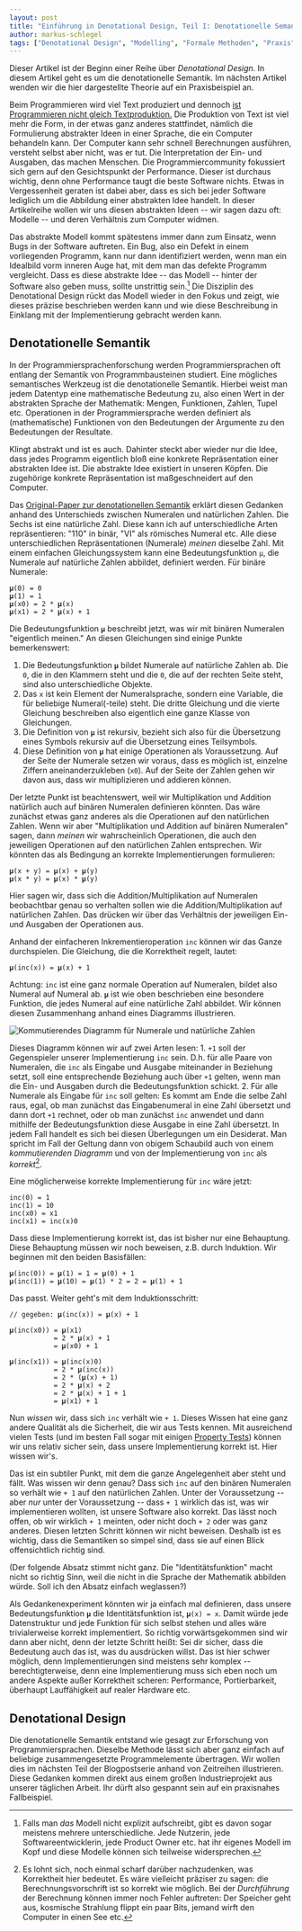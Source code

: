 ```yaml
---
layout: post
title: "Einführung in Denotational Design, Teil I: Denotationelle Semantik"
author: markus-schlegel
tags: ["Denotational Design", "Modelling", "Formale Methoden", "Praxis", "Semantik"]
---
```


Dieser Artikel ist der Beginn einer Reihe über _Denotational
Design_. In diesem Artikel geht es um die denotationelle Semantik. Im
nächsten Artikel wenden wir die hier dargestellte Theorie auf ein
Praxisbeispiel an.

<!-- more start -->

Beim Programmieren wird viel Text produziert und dennoch [ist
Programmieren nicht gleich
Textproduktion.](https://www.sciencedirect.com/science/article/abs/pii/0165607485900328)
Die Produktion von Text ist viel mehr die Form, in der etwas ganz
anderes stattfindet, nämlich die Formulierung abstrakter Ideen in
einer Sprache, die ein Computer behandeln kann. Der Computer kann sehr
schnell Berechnungen ausführen, versteht selbst aber nicht, was er
tut. Die Interpretation der Ein- und Ausgaben, das machen
Menschen. Die Programmiercommunity fokussiert sich gern auf den
Gesichtspunkt der Performance. Dieser ist durchaus wichtig, denn ohne
Performance taugt die beste Software nichts. Etwas in Vergessenheit
geraten ist dabei aber, dass es sich bei jeder Software lediglich um
die Abbildung einer abstrakten Idee handelt. In dieser Artikelreihe
wollen wir uns diesen abstrakten Ideen -- wir sagen dazu oft: Modelle
-- und deren Verhältnis zum Computer widmen.

Das abstrakte Modell kommt spätestens immer dann zum Einsatz, wenn
Bugs in der Software auftreten. Ein Bug, also ein Defekt in einem
vorliegenden Programm, kann nur dann identifiziert werden, wenn man
ein Idealbild vorm inneren Auge hat, mit dem man das defekte Programm
vergleicht. Dass es diese abstrakte Idee -- das Modell -- hinter der
Software also geben muss, sollte unstrittig sein.[^1] Die Disziplin des
Denotational Design rückt das Modell wieder in den Fokus und zeigt,
wie dieses präzise beschrieben werden kann und wie diese Beschreibung
in Einklang mit der Implementierung gebracht werden kann.

## Denotationelle Semantik

In der Programmiersprachenforschung werden Programmiersprachen oft
entlang der Semantik von Programmbausteinen studiert. Eine mögliches
semantisches Werkzeug ist die denotationelle Semantik. Hierbei weist
man jedem Datentyp eine mathematische Bedeutung zu, also einen Wert in
der abstrakten Sprache der Mathematik: Mengen, Funktionen, Zahlen,
Tupel etc. Operationen in der Programmiersprache werden definiert als
(mathematische) Funktionen von den Bedeutungen der Argumente zu den
Bedeutungen der Resultate.

Klingt abstrakt und ist es auch. Dahinter steckt aber wieder nur die
Idee, dass jedes Programm eigentlich bloß eine konkrete Repräsentation
einer abstrakten Idee ist. Die abstrakte Idee existiert in unseren
Köpfen. Die zugehörige konkrete Repräsentation ist maßgeschneidert auf
den Computer.

Das [Original-Paper zur denotationellen
Semantik](https://www.researchgate.net/publication/237107559_Towards_a_Mathematical_Semantics_for_Computer_Languages) erklärt
diesen Gedanken anhand des Unterschieds zwischen Numeralen und
natürlichen Zahlen. Die Sechs ist eine natürliche Zahl. Diese kann ich
auf unterschiedliche Arten repräsentieren: "110" in binär, "VI" als
römisches Numeral etc. Alle diese unterschiedlichen Repräsentationen
(Numerale) _meinen_ dieselbe Zahl. Mit einem einfachen
Gleichungssystem kann eine Bedeutungsfunktion `μ`, die Numerale auf
natürliche Zahlen abbildet, definiert werden. Für binäre Numerale:

```
𝛍(0) = 0
𝛍(1) = 1
𝛍(x0) = 2 * 𝛍(x)
𝛍(x1) = 2 * 𝛍(x) + 1
```

Die Bedeutungsfunktion `𝛍` beschreibt jetzt, was wir mit binären
Numeralen "eigentlich meinen." An diesen Gleichungen sind einige
Punkte bemerkenswert:

1. Die Bedeutungsfunktion `𝛍` bildet Numerale auf natürliche Zahlen
   ab. Die `0`, die in den Klammern steht und die `0`, die auf der
   rechten Seite steht, sind also unterschiedliche Objekte.
2. Das `x` ist kein Element der Numeralsprache, sondern eine Variable,
   die für beliebige Numeral(-teile) steht. Die dritte Gleichung und
   die vierte Gleichung beschreiben also eigentlich eine ganze Klasse
   von Gleichungen.
3. Die Definition von `𝛍` ist rekursiv, bezieht sich also für die
   Übersetzung eines Symbols rekursiv auf die Übersetzung eines Teilsymbols.
4. Diese Definition von `𝛍` hat einige Operationen als
   Voraussetzung. Auf der Seite der Numerale setzen wir voraus, dass
   es möglich ist, einzelne Ziffern aneinanderzukleben (`x0`). Auf der
   Seite der Zahlen gehen wir davon aus, dass wir multiplizieren und
   addieren können.
   
Der letzte Punkt ist beachtenswert, weil wir Multiplikation und
Addition natürlich auch auf binären Numeralen definieren könnten. Das
wäre zunächst etwas ganz anderes als die Operationen auf den
natürlichen Zahlen. Wenn wir aber "Multiplikation und Addition auf
binären Numeralen" sagen, dann _meinen_ wir wahrscheinlich
Operationen, die auch den jeweiligen Operationen auf den natürlichen
Zahlen entsprechen. Wir könnten das als Bedingung an korrekte
Implementierungen formulieren:

```
𝛍(x + y) = 𝛍(x) + 𝛍(y)
𝛍(x * y) = 𝛍(x) * 𝛍(y)
```

Hier sagen wir, dass sich die Addition/Multiplikation auf Numeralen
beobachtbar genau so verhalten sollen wie die Addition/Multiplikation
auf natürlichen Zahlen. Das drücken wir über das Verhältnis der
jeweiligen Ein- und Ausgaben der Operationen aus.

Anhand der einfacheren Inkrementieroperation `inc` können wir das
Ganze durchspielen. Die Gleichung, die die Korrektheit regelt, lautet:

```
𝛍(inc(x)) = 𝛍(x) + 1
```

Achtung: `inc` ist eine ganz normale Operation auf Numeralen, bildet
also Numeral auf Numeral ab. `𝛍` ist wie oben beschrieben eine
besondere Funktion, die jedes Numeral auf eine natürliche Zahl
abbildet. Wir können diesen Zusammenhang anhand eines Diagramms
illustrieren.

<img
  src="/files/denotational-design/diagramm-numerals.png"
  alt="Kommutierendes Diagramm für Numerale und natürliche Zahlen" />

Dieses Diagramm können wir auf zwei Arten lesen: 1. `+1` soll der
Gegenspieler unserer Implementierung `inc` sein. D.h. für alle Paare
von Numeralen, die `inc` als Eingabe und Ausgabe miteinander in
Beziehung setzt, soll eine entsprechende Beziehung auch über `+1`
gelten, wenn man die Ein- und Ausgaben durch die Bedeutungsfunktion
schickt. 2. Für alle Numerale als Eingabe für `inc` soll gelten: Es
kommt am Ende die selbe Zahl raus, egal, ob man zunächst das
Eingabenumeral in eine Zahl übersetzt und dann dort `+1` rechnet, oder
ob man zunächst `inc` anwendet und dann mithilfe der
Bedeutungsfunktion diese Ausgabe in eine Zahl übersetzt. In jedem Fall
handelt es sich bei diesen Überlegungen um ein Desiderat. Man spricht
im Fall der Geltung dann von obigem Schaubild auch von einem
_kommutierenden Diagramm_ und von der Implementierung von `inc` als
_korrekt_[^2].

Eine möglicherweise korrekte Implementierung für `inc` wäre jetzt:

```
inc(0) = 1
inc(1) = 10
inc(x0) = x1
inc(x1) = inc(x)0
```

Dass diese Implementierung korrekt ist, das ist bisher nur eine
Behauptung. Diese Behauptung müssen wir noch beweisen, z.B. durch
Induktion. Wir beginnen mit den beiden Basisfällen:

```
𝛍(inc(0)) = 𝛍(1) = 1 = 𝛍(0) + 1
𝛍(inc(1)) = 𝛍(10) = 𝛍(1) * 2 = 2 = 𝛍(1) + 1
```

Das passt. Weiter geht's mit dem Induktionsschritt:

```
// gegeben: 𝛍(inc(x)) = 𝛍(x) + 1

𝛍(inc(x0)) = 𝛍(x1)
           = 2 * 𝛍(x) + 1
           = 𝛍(x0) + 1

𝛍(inc(x1)) = 𝛍(inc(x)0)
           = 2 * 𝛍(inc(x))
           = 2 * (𝛍(x) + 1)
           = 2 * 𝛍(x) + 2
           = 2 * 𝛍(x) + 1 + 1
           = 𝛍(x1) + 1
```

Nun _wissen_ wir, dass sich `inc` verhält wie `+ 1`. Dieses Wissen hat
eine ganz andere Qualität als die Sicherheit, die wir aus Tests
kennen. Mit ausreichend vielen Tests (und im besten Fall sogar mit
einigen [Property Tests](https://funktionale-programmierung.de/2013/07/10/randomisierte-tests-mit-quickcheck.html)) können wir uns relativ sicher sein, dass
unsere Implementierung korrekt ist. Hier wissen wir's.

Das ist ein subtiler Punkt, mit dem die ganze Angelegenheit aber steht
und fällt. Was wissen wir denn genau? Dass sich `inc` auf den binären
Numeralen so verhält wie `+ 1` auf den natürlichen Zahlen. Unter der
Voraussetzung -- aber _nur_ unter der Voraussetzung -- dass `+ 1`
wirklich das ist, was wir implementieren wollten, ist unsere Software
also korrekt. Das lässt noch offen, ob wir wirklich `+ 1` meinten,
oder nicht doch `+ 2` oder was ganz anderes. Diesen letzten Schritt
können wir nicht beweisen. Deshalb ist es wichtig, dass die Semantiken
so simpel sind, dass sie auf einen Blick offensichtlich richtig
sind.

(Der folgende Absatz stimmt nicht ganz. Die "Identitätsfunktion" macht
nicht so richtig Sinn, weil die nicht in die Sprache der Mathematik
abbilden würde. Soll ich den Absatz einfach weglassen?)

Als Gedankenexperiment könnten wir ja einfach mal definieren, dass
unsere Bedeutungsfunktion `𝛍` die Identitätsfunktion ist, `𝛍(x) =
x`. Damit würde jede Datenstruktur und jede Funktion für sich selbst
stehen und alles wäre trivialerweise korrekt implementiert. So richtig
vorwärtsgekommen sind wir dann aber nicht, denn der letzte Schritt
heißt: Sei dir sicher, dass die Bedeutung auch das ist, was du
ausdrücken willst. Das ist hier schwer möglich, denn Implementierungen
sind meistens sehr komplex -- berechtigterweise, denn eine
Implementierung muss sich eben noch um andere Aspekte außer
Korrektheit scheren: Performance, Portierbarkeit, überhaupt
Lauffähigkeit auf realer Hardware etc.

## Denotational Design

Die denotationelle Semantik entstand wie gesagt zur Erforschung von
Programmiersprachen. Dieselbe Methode lässt sich aber ganz einfach auf
beliebige zusammengesetzte Programmelemente übertragen. Wir wollen
dies im nächsten Teil der Blogpostserie anhand von Zeitreihen
illustrieren. Diese Gedanken kommen direkt aus einem großen
Industrieprojekt aus unserer täglichen Arbeit. Ihr dürft also gespannt
sein auf ein praxisnahes Fallbeispiel.


[^1]: Falls man _das_ Modell nicht explizit aufschreibt, gibt es davon sogar meistens mehrere unterschiedliche. Jede Nutzerin, jede Softwareentwicklerin, jede Product Owner etc. hat ihr eigenes Modell im Kopf und diese Modelle können sich teilweise widersprechen.

[^2]: Es lohnt sich, noch einmal scharf darüber nachzudenken, was Korrektheit hier bedeutet. Es wäre vielleicht präziser zu sagen: die Berechnungsvorschrift ist so korrekt wie möglich. Bei der _Durchführung_ der Berechnung können immer noch Fehler auftreten: Der Speicher geht aus, kosmische Strahlung flippt ein paar Bits, jemand wirft den Computer in einen See etc.

